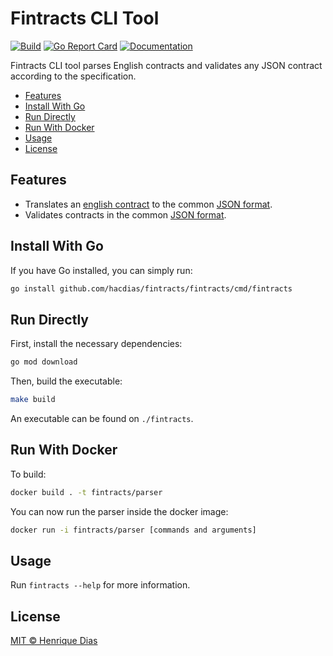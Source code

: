 # Fintracts CLI Tool

[![Build](https://img.shields.io/github/workflow/status/hacdias/fintracts/ci?style=flat-square)](https://github.com/hacdias/fintracts/actions/workflows/ci.yaml)
[![Go Report Card](https://goreportcard.com/badge/github.com/hacdias/fintracts/fintracts?style=flat-square)](https://goreportcard.com/report/github.com/hacdias/fintracts/fintracts)
[![Documentation](https://img.shields.io/badge/godoc-reference-blue.svg?style=flat-square)](https://pkg.go.dev/github.com/hacdias/fintracts/fintracts)

Fintracts CLI tool parses English contracts and validates any JSON contract according to the specification.

- [Features](#features)
- [Install With Go](#install-with-go)
- [Run Directly](#run-directly)
- [Run With Docker](#run-with-docker)
- [Usage](#usage)
- [License](#license)

## Features

- Translates an [english contract](./english/SPECIFICATION.md) to the common [JSON format](../SPECIFICATION.md).
- Validates contracts in the common [JSON format](../SPECIFICATION.md).

## Install With Go

If you have Go installed, you can simply run:

```bash
go install github.com/hacdias/fintracts/fintracts/cmd/fintracts
```

## Run Directly

First, install the necessary dependencies:

```bash
go mod download
```

Then, build the executable:

```bash
make build
```

An executable can be found on `./fintracts`.

## Run With Docker

To build:

```bash
docker build . -t fintracts/parser
```

You can now run the parser inside the docker image:

```bash
docker run -i fintracts/parser [commands and arguments]
```

## Usage

Run `fintracts --help` for more information.

## License

[MIT © Henrique Dias](../LICENSE)
